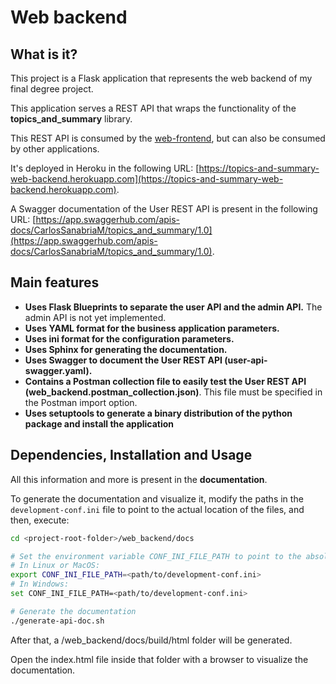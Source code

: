 # Web backend 

## What is it?
This project is a Flask application that represents the web backend of my final degree project.

This application serves a REST API that wraps the functionality of the **topics_and_summary** library.

This REST API is consumed by the [web-frontend](https://github.com/CarlosSanabriaM/web-frontend), but can
also be consumed by other applications.

It's deployed in Heroku in the following URL: 
[https://topics-and-summary-web-backend.herokuapp.com](https://topics-and-summary-web-backend.herokuapp.com).

A Swagger documentation of the User REST API is present in the following URL: 
[https://app.swaggerhub.com/apis-docs/CarlosSanabriaM/topics_and_summary/1.0](https://app.swaggerhub.com/apis-docs/CarlosSanabriaM/topics_and_summary/1.0).



## Main features
* **Uses Flask Blueprints to separate the user API and the admin API.** The admin API is not yet implemented.
* **Uses YAML format for the business application parameters.**
* **Uses ini format for the configuration parameters.**
* **Uses Sphinx for generating the documentation.**
* **Uses Swagger to document the User REST API (user-api-swagger.yaml).**
* **Contains a Postman collection file to easily test the User REST API (web_backend.postman_collection.json)**. 
  This file must be specified in the Postman import option.
* **Uses setuptools to generate a binary distribution of the python package and install the application**



## Dependencies, Installation and Usage
All this information and more is present in the **documentation**.

To generate the documentation and visualize it, modify the paths in the `development-conf.ini` file to point 
to the actual location of the files, and then, execute:

```bash
cd <project-root-folder>/web_backend/docs

# Set the environment variable CONF_INI_FILE_PATH to point to the absolute path of the development-conf.ini file
# In Linux or MacOS:
export CONF_INI_FILE_PATH=<path/to/development-conf.ini>
# In Windows:
set CONF_INI_FILE_PATH=<path/to/development-conf.ini>

# Generate the documentation
./generate-api-doc.sh
```

After that, a <project-root-folder>/web_backend/docs/build/html folder will be generated.

Open the index.html file inside that folder with a browser to visualize the documentation.
